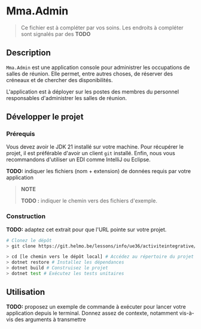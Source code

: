 # Mma.Admin

> Ce fichier est à compléter par vos soins. Les endroits à compléter sont signalés par des **TODO**

## Description

`Mma.Admin` est une application console pour administrer les occupations de salles de réunion. Elle permet, entre autres choses, de réserver des créneaux et de chercher des disponibilités.

L'application est à déployer sur les postes des membres du personnel responsables d'administrer les salles de réunion.

## Développer le projet

### Prérequis

Vous devez avoir le JDK 21 installé sur votre machine. Pour récupérer le projet, il est préférable d'avoir un client `git` installé. Enfin, nous vous recommandons d'utiliser un EDI comme IntelliJ ou Eclipse.

**TODO:** indiquer les fichiers (nom + extension) de données requis par votre application

> **NOTE**
> 
> **TODO :** indiquer le chemin vers des fichiers d'exemple.

### Construction

**TODO:** adaptez cet extrait pour que l'URL pointe sur votre projet.

```bash
# Clonez le dépôt
> git clone https://git.helmo.be/lessons/info/ue36/activiteintegrative/mma.client.git

> cd [le chemin vers le dépôt local] # Accédez au répertoire du projet
> dotnet restore # Installez les dépendances 
> dotnet build # Construisez le projet
> dotnet test # Exécutez les tests unitaires
```

## Utilisation

**TODO:** proposez un exemple de commande à exécuter pour lancer votre application depuis le terminal. Donnez assez de contexte, notamment vis-à-vis des arguments à transmettre
